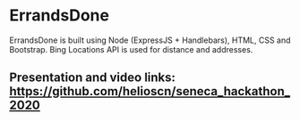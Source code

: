 # ErrandsDone
ErrandsDone is built using Node (ExpressJS + Handlebars), HTML, CSS and Bootstrap. Bing Locations API is used for distance and addresses.

## Presentation and video links: https://github.com/helioscn/seneca_hackathon_2020
